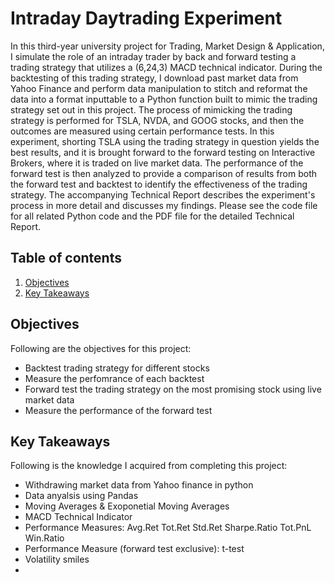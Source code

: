 # Intraday Daytrading Experiment

In this third-year university project for Trading, Market Design & Application, I simulate the role of an intraday trader by back and forward testing a trading strategy that utilizes a (6,24,3) MACD technical indicator. During the backtesting of this trading strategy, I download past market data from Yahoo Finance and perform data manipulation to stitch and reformat the data into a format inputtable to a Python function built to mimic the trading strategy set out in this project. The process of mimicking the trading strategy is performed for TSLA, NVDA, and GOOG stocks, and then the outcomes are measured using certain performance tests. In this experiment, shorting TSLA using the trading strategy in question yields the best results, and it is brought forward to the forward testing on Interactive Brokers, where it is traded on live market data. The performance of the forward test is then analyzed to provide a comparison of results from both the forward test and backtest to identify the effectiveness of the trading strategy. The accompanying Technical Report describes the experiment's process in more detail and discusses my findings. Please see the code file for all related Python code and the PDF file for the detailed Technical Report.

## Table of contents
1. [Objectives](#objectives)
2. [Key Takeaways](#key_takeaways)

<a name="objectives"></a>
## Objectives
Following are the objectives for this project:
- Backtest trading strategy for different stocks
- Measure the perfomrance of each backtest 
- Forward test the trading strategy on the most promising stock using live market data
- Measure the performance of the forward test

 <a name="key_takeaways"></a>
## Key Takeaways
Following is the knowledge I acquired from completing this project:
- Withdrawing market data from Yahoo finance in python
- Data anyalsis using Pandas
- Moving Averages & Exoponetial Moving Averages
- MACD Technical Indicator
- Performance Measures: Avg.Ret Tot.Ret Std.Ret Sharpe.Ratio Tot.PnL Win.Ratio
- Performance Measure (forward test exclusive): t-test
- Volatility smiles
- 
